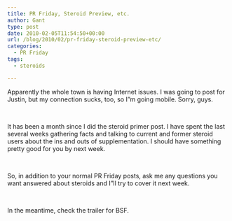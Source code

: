 ```yaml
---
title: PR Friday, Steroid Preview, etc.
author: Gant
type: post
date: 2010-02-05T11:54:50+00:00
url: /blog/2010/02/pr-friday-steroid-preview-etc/
categories:
  - PR Friday
tags:
  - steroids

---
```

Apparently the whole town is having Internet issues. I was going to post for Justin, but my connection sucks, too, so I&#8221;m going mobile. Sorry, guys.
  
  
</br>
  
It has been a month since I did the steroid primer post. I have spent the last several weeks gathering facts and talking to current and former steroid users about the ins and outs of supplementation. I should have something pretty good for you by next week.
  
  
</br>
  
So, in addition to your normal PR Friday posts, ask me any questions you want answered about steroids and I&#8221;ll try to cover it next week.
  
  
</br>
  
In the meantime, check the trailer for BSF.
  
  
</br>

</br>